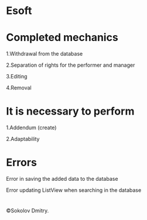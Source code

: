 # Esoft
# Сompleted mechanics

1.Withdrawal from the database

2.Separation of rights for the performer and manager

3.Editing

4.Removal

# 
# It is necessary to perform
1.Addendum (create)

2.Adaptability

# Errors
Error in saving the added data to the database

Error updating ListView when searching in the database
#
©️Sokolov Dmitry.
